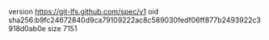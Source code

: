 version https://git-lfs.github.com/spec/v1
oid sha256:b9fc24672840d9ca79109222ac8c589030fedf06ff877b2493922c3918d0ab0e
size 7151
